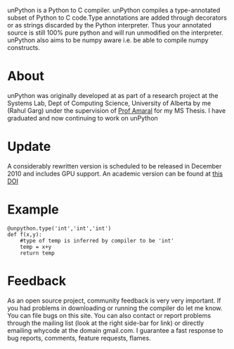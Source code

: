 unPython is a Python to C compiler. unPython compiles a type-annotated subset of Python to C code.Type annotations are added through decorators or as strings discarded by the Python interpreter. Thus your annotated source is still 100% pure python and will run unmodified on the interpreter. unPython also aims to be numpy aware i.e. be able to compile numpy constructs.


# About #

unPython was originally developed at as part of a research project at the Systems Lab, Dept of Computing Science, University of Alberta by me (Rahul Garg) under the supervision of [Prof Amaral](http://www.cs.ualberta.ca/~amaral/) for my MS Thesis. I have graduated and now continuing to work on unPython

# Update #

A considerably rewritten version is scheduled to be released in December 2010 and includes GPU support. An academic version can be found at [this DOI](http://dx.doi.org/10.1145/1735688.1735695)

# Example #
```
@unpython.type('int','int','int')
def f(x,y):
    #type of temp is inferred by compiler to be 'int'
    temp = x+y 
    return temp

```

# Feedback #
As an open source project, community feedback is very very important. If you had problems in downloading or running the compiler do let me know. You can file bugs on this site. You can also contact or report problems through the mailing list (look at the right side-bar for link) or directly emailing whycode at the domain gmail.com. I guarantee a fast response to bug reports, comments, feature requests, flames.
